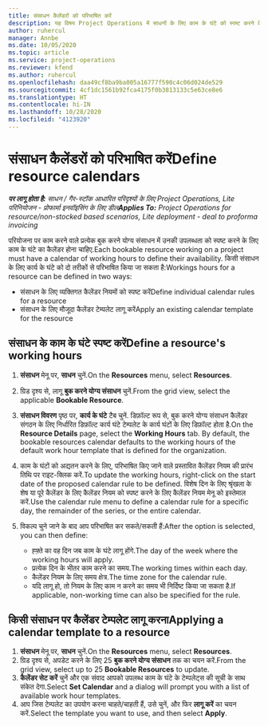 ```yaml
---
title: संसाधन कैलेंडरों को परिभाषित करें
description: यह विषय Project Operations में साधनों के लिए काम के घंटे को स्पष्ट करने के तरीके के बारे में जानकारी देता है.
author: ruhercul
manager: Annbe
ms.date: 10/05/2020
ms.topic: article
ms.service: project-operations
ms.reviewer: kfend
ms.author: ruhercul
ms.openlocfilehash: daa49cf8ba9ba005a16777f590c4c06d024de529
ms.sourcegitcommit: 4cf1dc1561b92fca4175f0b3813133c5e63ce8e6
ms.translationtype: HT
ms.contentlocale: hi-IN
ms.lasthandoff: 10/28/2020
ms.locfileid: "4123920"
---
```

# <a name="define-resource-calendars"></a><span data-ttu-id="11ff3-103">संसाधन कैलेंडरों को परिभाषित करें</span><span class="sxs-lookup"><span data-stu-id="11ff3-103">Define resource calendars</span></span>

<span data-ttu-id="11ff3-104">_**पर लागू होता है:** साधन / गैर-स्टॉक आधारित परिदृश्यों के लिए Project Operations, Lite परिनियोजन - प्रोफार्मा इनवॉइसिंग के लिए डील_</span><span class="sxs-lookup"><span data-stu-id="11ff3-104">_**Applies To:** Project Operations for resource/non-stocked based scenarios, Lite deployment - deal to proforma invoicing_</span></span>

<span data-ttu-id="11ff3-105">परियोजना पर काम करने वाले प्रत्येक बुक करने योग्य संसाधन में उनकी उपलब्धता को स्पष्ट करने के लिए काम के घंटे का कैलेंडर होना चाहिए.</span><span class="sxs-lookup"><span data-stu-id="11ff3-105">Each bookable resource working on a project must have a calendar of working hours to define their availability.</span></span> <span data-ttu-id="11ff3-106">किसी संसाधन के लिए कार्य के घंटे को दो तरीकों से परिभाषित किया जा सकता है:</span><span class="sxs-lookup"><span data-stu-id="11ff3-106">Workings hours for a resource can be defined in two ways:</span></span> 

   - <span data-ttu-id="11ff3-107">संसाधन के लिए व्यक्तिगत कैलेंडर नियमों को स्पष्ट करें</span><span class="sxs-lookup"><span data-stu-id="11ff3-107">Define individual calendar rules for a resource</span></span>
   - <span data-ttu-id="11ff3-108">संसाधन के लिए मौजूदा कैलेंडर टेम्पलेट लागू करें</span><span class="sxs-lookup"><span data-stu-id="11ff3-108">Apply an existing calendar template for the resource</span></span>

## <a name="define-a-resources-working-hours"></a><span data-ttu-id="11ff3-109">संसाधन के काम के घंटे स्पष्ट करें</span><span class="sxs-lookup"><span data-stu-id="11ff3-109">Define a resource's working hours</span></span>

1. <span data-ttu-id="11ff3-110">**संसाधन** मेनू पर, **साधन** चुनें.</span><span class="sxs-lookup"><span data-stu-id="11ff3-110">On the **Resources** menu, select **Resources**.</span></span>
2. <span data-ttu-id="11ff3-111">ग्रिड दृश्य से, लागू **बुक करने योग्य संसाधन** चुनें.</span><span class="sxs-lookup"><span data-stu-id="11ff3-111">From the grid view, select the applicable **Bookable Resource**.</span></span>
3. <span data-ttu-id="11ff3-112">**संसाधन विवरण** पृष्ठ पर, **कार्य के घंटे** टैब चुनें. डिफ़ॉल्ट रूप से, बुक करने योग्य संसाधन कैलेंडर संगठन के लिए निर्धारित डिफ़ॉल्ट कार्य घंटे टेम्पलेट के कार्य घंटों के लिए डिफ़ॉल्ट होता है.</span><span class="sxs-lookup"><span data-stu-id="11ff3-112">On the **Resource Details** page, select the **Working Hours** tab. By default, the bookable resources calendar defaults to the working hours of the default work hour template that is defined for the organization.</span></span>
4. <span data-ttu-id="11ff3-113">काम के घंटों को अद्यतन करने के लिए, परिभाषित किए जाने वाले प्रस्तावित कैलेंडर नियम की प्रारंभ तिथि पर राइट-क्लिक करें.</span><span class="sxs-lookup"><span data-stu-id="11ff3-113">To update the working hours, right-click on the start date of the proposed calendar rule to be defined.</span></span> <span data-ttu-id="11ff3-114">विशेष दिन के लिए श्रृंखला के शेष या पूरे कैलेंडर के लिए कैलेंडर नियम को स्पष्ट करने के लिए कैलेंडर नियम मेनू को इस्तेमाल करें.</span><span class="sxs-lookup"><span data-stu-id="11ff3-114">Use the calendar rule menu to define a calendar rule for a specific day, the remainder of the series, or the entire calendar.</span></span>
5. <span data-ttu-id="11ff3-115">विकल्प चुने जाने के बाद आप परिभाषित कर सकते/सकती हैं:</span><span class="sxs-lookup"><span data-stu-id="11ff3-115">After the option is selected, you can then define:</span></span>

    - <span data-ttu-id="11ff3-116">ह्फ़्ते का वह दिन जब काम के घंटे लागू होंगे.</span><span class="sxs-lookup"><span data-stu-id="11ff3-116">The day of the week where the working hours will apply.</span></span>
    - <span data-ttu-id="11ff3-117">प्रत्येक दिन के भीतर काम करने का समय.</span><span class="sxs-lookup"><span data-stu-id="11ff3-117">The working times within each day.</span></span>
    - <span data-ttu-id="11ff3-118">कैलेंडर नियम के लिए समय क्षेत्र.</span><span class="sxs-lookup"><span data-stu-id="11ff3-118">The time zone for the calendar rule.</span></span>
    - <span data-ttu-id="11ff3-119">यदि लागू हो, तो नियम के लिए काम न करने का समय भी निर्दिष्ट किया जा सकता है.</span><span class="sxs-lookup"><span data-stu-id="11ff3-119">If applicable, non-working time can also be specified for the rule.</span></span>

## <a name="applying-a-calendar-template-to-a-resource"></a><span data-ttu-id="11ff3-120">किसी संसाधन पर कैलेंडर टेम्पलेट लागू करना</span><span class="sxs-lookup"><span data-stu-id="11ff3-120">Applying a calendar template to a resource</span></span>

1. <span data-ttu-id="11ff3-121">**संसाधन** मेनू पर, **साधन** चुनें.</span><span class="sxs-lookup"><span data-stu-id="11ff3-121">On the **Resources** menu, select **Resources**.</span></span>
2. <span data-ttu-id="11ff3-122">ग्रिड दृश्य से, अपडेट करने के लिए 25 **बुक करने योग्य संसाधन** तक का चयन करें.</span><span class="sxs-lookup"><span data-stu-id="11ff3-122">From the grid view, select up to 25 **Bookable Resources** to update.</span></span>
3. <span data-ttu-id="11ff3-123">**कैलेंडर सेट करें** चुनें और एक संवाद आपको उपलब्ध काम के घंटे के टेम्पलेट्स की सूची के साथ संकेत देगा.</span><span class="sxs-lookup"><span data-stu-id="11ff3-123">Select **Set Calendar** and a dialog will prompt you with a list of available work hour templates.</span></span>
4. <span data-ttu-id="11ff3-124">आप जिस टेम्पलेट का उपयोग करना चाहते/चाहती हैं, उसे चुनें, और फिर **लागू करें** का चयन करें.</span><span class="sxs-lookup"><span data-stu-id="11ff3-124">Select the template you want to use, and then select **Apply**.</span></span>
